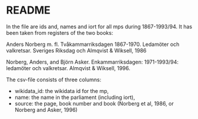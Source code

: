 README
======

In the file are ids and, names and iort for all mps during 1867-1993/94. It has been taken from registers of the two books:

Anders Norberg m. fl. Tvåkammarriksdagen 1867-1970. Ledamöter och valkretsar. Sveriges Riksdag och Almqvist & Wiksell, 1986

Norberg, Anders, and Björn Asker. Enkammarriksdagen: 1971-1993/94: ledamöter och valkretsar. Almqvist & Wiksell, 1996.

The csv-file consists of three columns: 
- wikidata_id: the wikidata id for the mp, 
- name: the name in the parliament (including iort), 
- source: the page, book number and book (Norberg et al, 1986, or Norberg and Asker, 1996)
